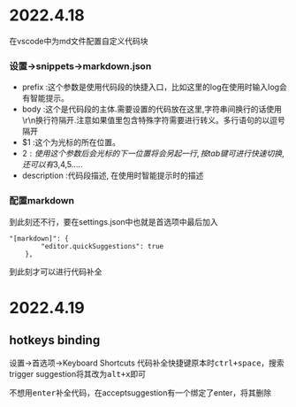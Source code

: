 # 2022.4.18

在vscode中为md文件配置自定义代码块

### 设置->snippets->markdown.json

- prefix :这个参数是使用代码段的快捷入口，比如这里的log在使用时输入Iog会有智能提示。
- body :这个是代码段的主体.需要设置的代码放在这里,字符串间换行的话使用\r\n换行符隔开.注意如果值里包含特殊字符需要进行转义。多行语句的以逗号隔开
- $1 :这个为光标的所在位置。
- $2 :使用这个参数后会光标的下一位置将会另起一行,按tab键可进行快速切换,还可以有$3,$4,$5.....
- description :代码段描述, 在使用时智能提示时的描述

### 配置markdown

到此刻还不行，要在settings.json中也就是首选项中最后加入

```
"[markdown]": {
        "editor.quickSuggestions": true
    },
```

到此刻才可以进行代码补全

# 2022.4.19

## hotkeys binding

设置->首选项->Keyboard Shortcuts
代码补全快捷键原本时<kbd>ctrl+space</kbd>，搜索trigger suggestion将其改为<kbd>alt+x</kbd>即可

不想用<kbd>enter</kbd>补全代码，在acceptsuggestion有一个绑定了enter，将其删除